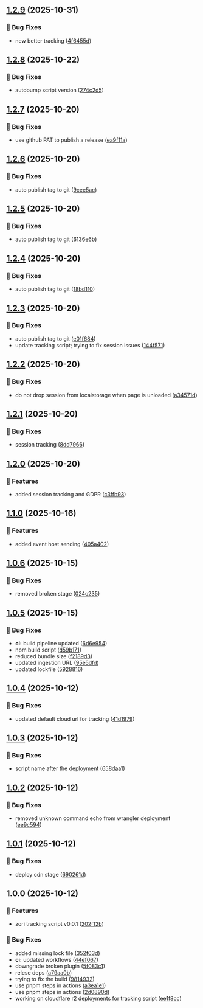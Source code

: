 ## [1.2.9](https://github.com/zorihq/script/compare/v1.2.8...v1.2.9) (2025-10-31)


### 🐛 Bug Fixes

* new better tracking ([4f6455d](https://github.com/zorihq/script/commit/4f6455d94ddfd50814b82ea52027de52ed9cbcac))

## [1.2.8](https://github.com/zorihq/script/compare/v1.2.7...v1.2.8) (2025-10-22)


### 🐛 Bug Fixes

* autobump script version ([274c2d5](https://github.com/zorihq/script/commit/274c2d544e7b0ec154f85a9705a6b596dd278138))

## [1.2.7](https://github.com/zorihq/script/compare/v1.2.6...v1.2.7) (2025-10-20)


### 🐛 Bug Fixes

* use github PAT to publish a release ([ea9f11a](https://github.com/zorihq/script/commit/ea9f11adcff66e869e761e76ce964a600aef7fb4))

## [1.2.6](https://github.com/zorihq/script/compare/v1.2.5...v1.2.6) (2025-10-20)


### 🐛 Bug Fixes

* auto publish tag to git ([9cee5ac](https://github.com/zorihq/script/commit/9cee5aca6f69d7092a62d6282a32499420a19e70))

## [1.2.5](https://github.com/zorihq/script/compare/v1.2.4...v1.2.5) (2025-10-20)


### 🐛 Bug Fixes

* auto publish tag to git ([6136e6b](https://github.com/zorihq/script/commit/6136e6b6d2c2d7986aadc392b5224c51d3c0dc93))

## [1.2.4](https://github.com/zorihq/script/compare/v1.2.3...v1.2.4) (2025-10-20)


### 🐛 Bug Fixes

* auto publish tag to git ([18bd110](https://github.com/zorihq/script/commit/18bd1103f554de1e72ad800322895509e2406e70))

## [1.2.3](https://github.com/zorihq/script/compare/v1.2.2...v1.2.3) (2025-10-20)


### 🐛 Bug Fixes

* auto publish tag to git ([e01f684](https://github.com/zorihq/script/commit/e01f6848302691a84b6434fa74f41ca638d87146))
* update tracking script; trying to fix session issues ([144f571](https://github.com/zorihq/script/commit/144f571da1865bebdc33738c4117c3b177f4a434))

## [1.2.2](https://github.com/zorihq/script/compare/v1.2.1...v1.2.2) (2025-10-20)


### 🐛 Bug Fixes

* do not drop session from localstorage when page is unloaded ([a34571d](https://github.com/zorihq/script/commit/a34571db1d38236b8307b59e640d65df8edfb00a))

## [1.2.1](https://github.com/zorihq/script/compare/v1.2.0...v1.2.1) (2025-10-20)


### 🐛 Bug Fixes

* session tracking ([8dd7966](https://github.com/zorihq/script/commit/8dd79660e213df3a0867ee6e455629137cd8a22e))

## [1.2.0](https://github.com/zorihq/script/compare/v1.1.0...v1.2.0) (2025-10-20)


### 🚀 Features

* added session tracking and GDPR ([c3ffb93](https://github.com/zorihq/script/commit/c3ffb93a8959c1dfdeef0e5e0f13b43632ac6bf2))

## [1.1.0](https://github.com/zorihq/script/compare/v1.0.6...v1.1.0) (2025-10-16)


### 🚀 Features

* added event host sending ([405a402](https://github.com/zorihq/script/commit/405a40241a61379b4cf9cef83901e58132e2654b))

## [1.0.6](https://github.com/zorihq/script/compare/v1.0.5...v1.0.6) (2025-10-15)


### 🐛 Bug Fixes

* removed broken stage ([024c235](https://github.com/zorihq/script/commit/024c2359a38e3f765514283568e06e331c8e73ab))

## [1.0.5](https://github.com/zorihq/script/compare/v1.0.4...v1.0.5) (2025-10-15)


### 🐛 Bug Fixes

* **ci:** build pipeline updated ([6d6e954](https://github.com/zorihq/script/commit/6d6e954af92c934b3189fdd8076ea73237ed6186))
* npm build script ([d59b171](https://github.com/zorihq/script/commit/d59b1713fda3347b9af31023250a0bdd74fcb178))
* reduced bundle size ([f2189d3](https://github.com/zorihq/script/commit/f2189d37ed41d2ebd8549a1019758951e0335ea6))
* updated ingestion URL ([95e5dfd](https://github.com/zorihq/script/commit/95e5dfd1d335d81d88126877a90807709af09c5e))
* updated lockfile ([5928816](https://github.com/zorihq/script/commit/5928816d0ab0fc09a212feee056f0f156b5a468c))

## [1.0.4](https://github.com/zorihq/script/compare/v1.0.3...v1.0.4) (2025-10-12)


### 🐛 Bug Fixes

* updated default cloud url for tracking ([41d1979](https://github.com/zorihq/script/commit/41d1979764e473d5b81933f024c161589ffc1b7b))

## [1.0.3](https://github.com/zorihq/script/compare/v1.0.2...v1.0.3) (2025-10-12)


### 🐛 Bug Fixes

* script name after the deployment ([658daa1](https://github.com/zorihq/script/commit/658daa1f09b33295f54fda67e2ddd51f88db9968))

## [1.0.2](https://github.com/zorihq/script/compare/v1.0.1...v1.0.2) (2025-10-12)


### 🐛 Bug Fixes

* removed unknown command echo from wrangler deployment ([ee9c594](https://github.com/zorihq/script/commit/ee9c594b4b44e00415cd87dadc9a354b5de0ae02))

## [1.0.1](https://github.com/zorihq/script/compare/v1.0.0...v1.0.1) (2025-10-12)


### 🐛 Bug Fixes

* deploy cdn stage ([690261d](https://github.com/zorihq/script/commit/690261d0adc0850512d025a4e19a9ac7ebae07dc))

## 1.0.0 (2025-10-12)


### 🚀 Features

* zori tracking script v0.0.1 ([202f12b](https://github.com/zorihq/script/commit/202f12b6dc3f7f075b5fb0429437b61770bbaddc))


### 🐛 Bug Fixes

* added missing lock file ([352f03d](https://github.com/zorihq/script/commit/352f03de7a9786ab9c36ad2a2dfcb624ff07a3e5))
* **ci:** updated workflows ([44ef067](https://github.com/zorihq/script/commit/44ef067dacaa683a35e5ffa95aa23e572cab4699))
* downgrade broken plugin ([5f083c1](https://github.com/zorihq/script/commit/5f083c1ce07dc1b68709891af4419e807f9a0104))
* relese deps ([a79aa0b](https://github.com/zorihq/script/commit/a79aa0b243be3e4db15aa55d305cc0b731613ed6))
* trying to fix the build ([9814932](https://github.com/zorihq/script/commit/98149322778623a3faca9e980434a3efe1c05af0))
* use pnpm steps in actions ([a3ea1e1](https://github.com/zorihq/script/commit/a3ea1e100eabfdc75201892318b48be85ea3ecc6))
* use pnpm steps in actions ([2d0890d](https://github.com/zorihq/script/commit/2d0890d340b7ca288301233d6d70e1d9e4c693b1))
* working on cloudflare r2 deployments for tracking script ([ee1f8cc](https://github.com/zorihq/script/commit/ee1f8ccc5e81cc75ac646818dc58004ad406e167))
